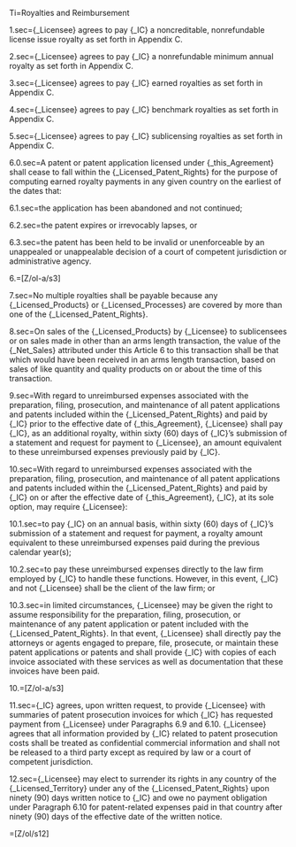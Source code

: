 Ti=Royalties and Reimbursement

1.sec={_Licensee} agrees to pay {_IC} a noncreditable, nonrefundable license issue royalty as set forth in Appendix C.

2.sec={_Licensee} agrees to pay {_IC} a nonrefundable minimum annual royalty as set forth in Appendix C.

3.sec={_Licensee} agrees to pay {_IC} earned royalties as set forth in Appendix C.

4.sec={_Licensee} agrees to pay {_IC} benchmark royalties as set forth in Appendix C.

5.sec={_Licensee} agrees to pay {_IC} sublicensing royalties as set forth in Appendix C.

6.0.sec=A patent or patent application licensed under {_this_Agreement} shall cease to fall within the {_Licensed_Patent_Rights} for the purpose of computing earned royalty payments in any given country on the earliest of the dates that:

6.1.sec=the application has been abandoned and not continued;

6.2.sec=the patent expires or irrevocably lapses, or

6.3.sec=the patent has been held to be invalid or unenforceable by an unappealed or unappealable decision of a court of competent jurisdiction or administrative agency.

6.=[Z/ol-a/s3]

7.sec=No multiple royalties shall be payable because any {_Licensed_Products} or {_Licensed_Processes} are covered by more than one of the {_Licensed_Patent_Rights}.

8.sec=On sales of the {_Licensed_Products} by {_Licensee} to sublicensees or on sales made in other than an arms length transaction, the value of the {_Net_Sales} attributed under this Article 6 to this transaction shall be that which would have been received in an arms length transaction, based on sales of like quantity and quality products on or about the time of this transaction.

9.sec=With regard to unreimbursed expenses associated with the preparation, filing, prosecution, and maintenance of all patent applications and patents included within the {_Licensed_Patent_Rights} and paid by {_IC} prior to the effective date of {_this_Agreement}, {_Licensee} shall pay {_IC}, as an additional royalty, within sixty (60) days of {_IC}’s submission of a statement and request for payment to {_Licensee}, an amount equivalent to these unreimbursed expenses previously paid by {_IC}.

10.sec=With regard to unreimbursed expenses associated with the preparation, filing, prosecution, and maintenance of all patent applications and patents included within the {_Licensed_Patent_Rights} and paid by {_IC} on or after the effective date of {_this_Agreement}, {_IC}, at its sole option, may require {_Licensee}:

10.1.sec=to pay {_IC} on an annual basis, within sixty (60) days of {_IC}’s submission of a statement and request for payment, a royalty amount equivalent to these unreimbursed expenses paid during the previous calendar year(s);

10.2.sec=to pay these unreimbursed expenses directly to the law firm employed by {_IC} to handle these functions.  However, in this event, {_IC} and not {_Licensee} shall be the client of the law firm; or

10.3.sec=in limited circumstances, {_Licensee} may be given the right to assume responsibility for the preparation, filing, prosecution, or maintenance of any patent application or patent included with the {_Licensed_Patent_Rights}.  In that event, {_Licensee} shall directly pay the attorneys or agents engaged to prepare, file, prosecute, or maintain these patent applications or patents and shall provide {_IC} with copies of each invoice associated with these services as well as documentation that these invoices have been paid.

10.=[Z/ol-a/s3]

11.sec={_IC} agrees, upon written request, to provide {_Licensee} with summaries of patent prosecution invoices for which {_IC} has requested payment from {_Licensee} under Paragraphs 6.9 and 6.10.  {_Licensee} agrees that all information provided by {_IC} related to patent prosecution costs shall be treated as confidential commercial information and shall not be released to a third party except as required by law or a court of competent jurisdiction.

12.sec={_Licensee} may elect to surrender its rights in any country of the {_Licensed_Territory} under any of the {_Licensed_Patent_Rights} upon ninety (90) days written notice to {_IC} and owe no payment obligation under Paragraph 6.10 for patent-related expenses paid in that country after ninety (90) days of the effective date of the written notice.

=[Z/ol/s12]